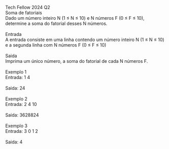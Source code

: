 Tech Fellow 2024 Q2<br />
Soma de fatoriais<br />
Dado um número inteiro N (1 ≤ N ≤ 10) e N números F (0 ≤ F ≤ 10), determine a soma do fatorial desses N números.<br />
<br />
Entrada<br />
A entrada consiste em uma linha contendo um número inteiro N (1 ≤ N ≤ 10) e a segunda linha com N números F (0 ≤ F ≤ 10)<br />
<br />
Saida<br />
Imprima um único número, a soma do fatorial de cada N números F.<br />
<br />
Exemplo 1<br />
Entrada: 1 4<br />
<br />
Saida: 24<br />
<br />
Exemplo 2<br />
Entrada: 2 4 10<br />
<br />
Saida: 3628824<br />
<br />
Exemplo 3<br />
Entrada: 3 0 1 2<br />
<br />
Saida: 4<br />
